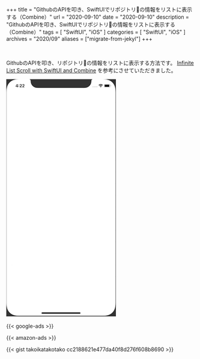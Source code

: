 +++
title =  "GithubのAPIを叩き、SwiftUIでリポジトリの情報をリストに表示する（Combine）"
url = "2020-09-10"
date = "2020-09-10"
description = "GithubのAPIを叩き、SwiftUIでリポジトリの情報をリストに表示する（Combine）"
tags = [
  "SwiftUI",
  "iOS"
]
categories = [
  "SwiftUI",
  "iOS"
]
archives = "2020/09"
aliases = ["migrate-from-jekyl"]
+++

<br>

GithubのAPIを叩き、リポジトリの情報をリストに表示する方法です。
[Infinite List Scroll with SwiftUI and Combine](https://www.vadimbulavin.com/infinite-list-scroll-swiftui-combine/) を参考にさせていただきました。

![SwiftUI](1.gif)

<!-- Google Ads -->
{{< google-ads >}}

<!-- Amazon Ads -->
{{< amazon-ads >}}

{{< gist takoikatakotako cc2188621e477da40f8d276f608b8690 >}}
